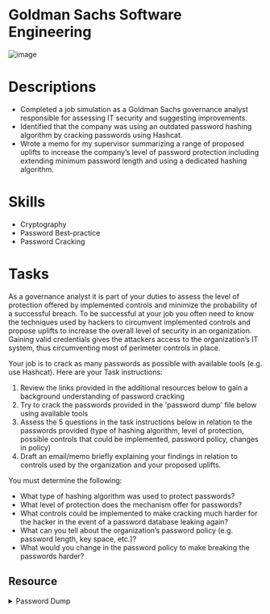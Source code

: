 # Goldman Sachs Software Engineering

![image](https://github.com/hhphu/InfoSec/assets/45286750/057b5933-2ac9-4545-b96e-8a97a9cb04fb)

# Descriptions
- Completed a job simulation as a Goldman Sachs governance analyst responsible for assessing IT security and suggesting improvements.
- Identified that the company was using an outdated password hashing algorithm by cracking passwords using Hashcat.
- Wrote a memo for my supervisor summarizing a range of proposed uplifts to increase the company’s level of password protection including extending minimum password length and using a dedicated hashing algorithm.

# Skills
- Cryptography
- Password Best-practice
- Password Cracking
  
# Tasks
As a governance analyst it is part of your duties to assess the level of protection offered by implemented controls and minimize the probability of a successful breach. To be successful at your job you often need to know the techniques used by hackers to circumvent implemented controls and propose uplifts to increase the overall level of security in an organization. Gaining valid credentials gives the attackers access to the organization’s IT system, thus circumventing most of perimeter controls in place.

Your job is to crack as many passwords as possible with available tools (e.g. use Hashcat). Here are your Task instructions:

1. Review the links provided in the additional resources below to gain a background understanding of password cracking
2. Try to crack the passwords provided in the 'password dump' file below using available tools
3. Assess the 5 questions in the task instructions below in relation to the passwords provided (type of hashing algorithm, level of protection, possible controls that could be implemented, password policy, changes in policy)
4. Draft an email/memo briefly explaining your findings in relation to controls used by the organization and your proposed uplifts. 
 
You must determine the following:

- What type of hashing algorithm was used to protect passwords?
- What level of protection does the mechanism offer for passwords?
- What controls could be implemented to make cracking much harder for the hacker in the event of a password database leaking again?
- What can you tell about the organization’s password policy (e.g. password length, key space, etc.)?
- What would you change in the password policy to make breaking the passwords harder? 

## Resource
<details>
	<summary> Password Dump </summary>
	```
	experthead:e10adc3949ba59abbe56e057f20f883e
	interestec:25f9e794323b453885f5181f1b624d0b
	ortspoon:d8578edf8458ce06fbc5bb76a58c5ca4
	reallychel:5f4dcc3b5aa765d61d8327deb882cf99
	simmson56:96e79218965eb72c92a549dd5a330112
	bookma:25d55ad283aa400af464c76d713c07ad
	popularkiya7:e99a18c428cb38d5f260853678922e03
	eatingcake1994:fcea920f7412b5da7be0cf42b8c93759
	heroanhart:7c6a180b36896a0a8c02787eeafb0e4c
	edi_tesla89:6c569aabbf7775ef8fc570e228c16b98
	liveltekah:3f230640b78d7e71ac5514e57935eb69
	blikimore:917eb5e9d6d6bca820922a0c6f7cc28b
	johnwick007:f6a0cb102c62879d397b12b62c092c06
	flamesbria2001:9b3b269ad0a208090309f091b3aba9db
	oranolio:16ced47d3fc931483e24933665cded6d
	spuffyffet:1f5c5683982d7c3814d4d9e6d749b21e
	moodie:8d763385e0476ae208f21bc63956f748
	nabox:defebde7b6ab6f24d5824682a16c3ae4
	bandalls:bdda5f03128bcbdfa78d8934529048cf
	```
</details>
